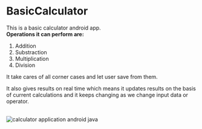 # BasicCalculator
This is a basic calculator android app.
<br>
<b>Operations it can perform are:</b>
1. Addition
2. Substraction
3. Multiplication
4. Division


It take cares of all corner cases and let user save from them.

It also gives results on real time which means it updates results on the basis of current calculations and it keeps changing as we change input data or operator.

<br>![calculator application android java](https://github.com/bitactro/Basic_Calculator_Android_App/blob/master/WhatsApp%20Image%202020-07-28%20at%205.51.29%20PM.jpeg)

